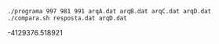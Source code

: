 `./programa 997 981 991 arqA.dat arqB.dat arqC.dat arqD.dat`
`./compara.sh resposta.dat arqD.dat`


-4129376.518921
